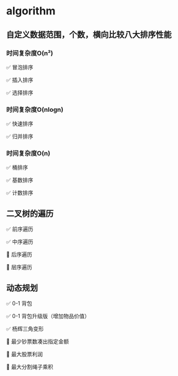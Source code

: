# algorithm
## 自定义数据范围，个数，横向比较八大排序性能
### 时间复杂度O(n²)
:white_check_mark: 冒泡排序

:white_check_mark: 插入排序

:white_check_mark: 选择排序
### 时间复杂度O(nlogn)
:white_check_mark: 快速排序

:white_check_mark: 归并排序
### 时间复杂度O(n)
:white_check_mark: 桶排序

:white_check_mark: 基数排序

:white_check_mark: 计数排序
## 二叉树的遍历
:white_check_mark: 前序遍历

:white_check_mark: 中序遍历

:wrench: 后序遍历

:wrench: 层序遍历
## 动态规划
:white_check_mark: 0-1 背包

:white_check_mark: 0-1 背包升级版（增加物品价值）

:white_check_mark: 杨辉三角变形

:wrench: 最少钞票数凑出指定金额

:wrench: 最大股票利润

:wrench: 最大分割绳子乘积

